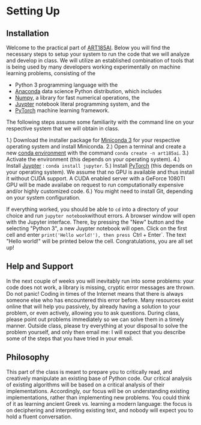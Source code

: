 # Setting Up

## Installation

Welcome to the practical part of [ART185AI](https://github.com/zentralwerkstatt/teaching/blob/master/art185ai.md). Below you will find the necessary steps to setup your system to run the code that we will analyze and develop in class. We will utilize an established combination of tools that is being used by many developers working experimentally on machine learning problems, consisting of the 

- Python 3 programming language with the
- [Anaconda](https://www.anaconda.com) data science Python distribution, which includes
- [Numpy](http://www.numpy.org/), a library for fast numerical operations, the
- [Juypter](https://jupyter.org/) notebook literal programming system, and the
- [PyTorch](https://pytorch.org/) machine learning framework.

The following steps assume some familiarity with the command line on your respective system that we will obtain in class.

1.) Download the installer package for [Miniconda 3](https://conda.io/en/master/miniconda.html) for your respective operating system and install Miniconda.
2.) Open a terminal and create a new [conda environment](https://conda.io/projects/conda/en/latest/user-guide/tasks/manage-environments.html) with the command `conda create -n art185ai`.
3.) Activate the environment (this depends on your operating system).
4.) Install [Juypter](https://jupyter.org/) : `conda install jupyter`.
5.) Install [PyTorch](https://pytorch.org/) (this depends on your operating system). We assume that no GPU is available and thus install it without CUDA support. A CUDA enabled server with a GeForce 1080TI GPU will be made availabe on request to run computationally expensive and/or highly customized code.
6.) You might need to install Git, depending on your system configuration.

If everything worked, you should be able to `cd` into a directory of your choice and run `jupyter notebook`without errors. A browser window will open with the Jupyter interface. There, by pressing the "New" button and the selecting "Python 3", a new Juypter notebook will open. Click on the first cell and enter `print('Hello world!'), then press `Ctrl + Enter`. The text "Hello world!" will be printed below the cell. Congratulations, you are all set up!

## Help and Support

In the next couple of weeks you will inevitably run into some problems: your code does not work, a library is missing, cryptic error messages are thrown. Do not panic! Coding in times of the Internet means that there is always someone else who has encountered this error before. Many resources exist online that will help you passively, by already having a solution to your problem, or even actively, allowing you to ask questions. During class, please point out problems immediately so we can solve them in a timely manner. Outside class, please try everything at your disposal to solve the problem yourself, and only then email me: I will expect that you describe some of the steps that you have tried in your email.

## Philosophy

This part of the class is meant to prepare you to critically read, and creatively manipulate an existing base of Python code. Our critical analysis of existing algorithms will be based on a critical analysis of their implementations. Accordingly, our focus will be on understanding existing implementations, rather than implementing new problems. You could think of it as learning ancient Greek vs. learning a modern language: the focus is on deciphering and interpreting existing text, and nobody will expect you to hold a fluent conversation.